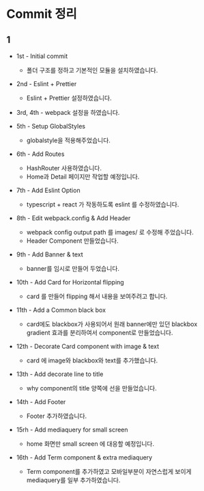 # Commit 정리

## 1

-   1st - Initial commit
    -   폴더 구조를 정하고 기본적인 모듈을 설치하였습니다.
-   2nd - Eslint + Prettier
    -   Eslint + Prettier 설정하였습니다.
-   3rd, 4th - webpack 설정을 하였습니다.
-   5th - Setup GlobalStyles

    -   globalstyle을 적용해주었습니다.

-   6th - Add Routes

    -   HashRouter 사용하였습니다.
    -   Home과 Detail 페이지만 작업할 예정입니다.

-   7th - Add Eslint Option

    -   typescript + react 가 작동하도록 eslint 를 수정하였습니다.

-   8th - Edit webpack.config & Add Header

    -   webpack config output path 를 images/ 로 수정해 주었습니다.
    -   Header Component 만들었습니다.

-   9th - Add Banner & text

    -   banner를 임시로 만들어 두었습니다.

-   10th - Add Card for Horizontal flipping

    -   card 를 만들어 flipping 해서 내용을 보여주려고 합니다.

-   11th - Add a Common black box

    -   card에도 blackbox가 사용되어서 원래 banner에만 있던 blackbox gradient 효과를 분리하여서 component로 만들었습니다.

-   12th - Decorate Card component with image & text

    -   card 에 image와 blackbox와 text를 추가했습니다.

-   13th - Add decorate line to title

    -   why component의 title 양쪽에 선을 만들었습니다.

-   14th - Add Footer

    -   Footer 추가하였습니다.

-   15rh - Add mediaquery for small screen

    -   home 화면만 small screen 에 대응할 예정입니다.

-   16th - Add Term component & extra mediaquery
    -   Term component를 추가하였고 모바일부분이 자연스럽게 보이게 mediaquery를 일부 추가하였습니다.
